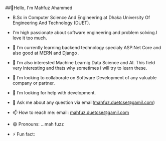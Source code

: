 ##👋Hello, I'm Mahfuz Ahammed

- B.Sc in Computer Science And Engineering at Dhaka University Of Engineering And Technology (DUET).
- I'm  high passionate about software engineering and problem solving.I love it too much.

- 🔭 I’m currently learning backend technology specialy ASP.Net Core and also good at  MERN and Django .
- 🌱 I’m also interested Machine Learnig Data Science  and AI. This field very interesting and thats why sometimes i will try to  learn these.
- 👯 I’m looking to collaborate on  Software Development of any valuable company or partner.
- 🤔 I’m looking for help with development.
- 💬 Ask me about any question via email(mahfuz.duetcse@gamil.com)
- 📫 How to reach me: email: mahfuz.duetcse@gamil.com
- 😄 Pronouns: ...mah fuzz
- ⚡ Fun fact: 

